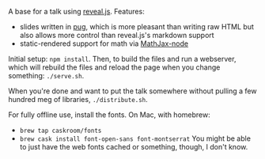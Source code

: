 A base for a talk using [reveal.js](http://lab.hakim.se/reveal-js/). Features:
- slides written in [pug](https://pugjs.org), which is more pleasant than writing raw HTML but also allows more control than reveal.js's markdown support
- static-rendered support for math via [MathJax-node](https://github.com/mathjax/MathJax-node)

Initial setup: `npm install`. Then, to build the files and run a webserver, which will rebuild the files and reload the page when you change something: `./serve.sh`.

When you're done and want to put the talk somewhere without pulling a few hundred meg of libraries, `./distribute.sh`.

For fully offline use, install the fonts. On Mac, with homebrew:
   - `brew tap caskroom/fonts`
   - `brew cask install font-open-sans font-montserrat`
You might be able to just have the web fonts cached or something, though, I don't know.


